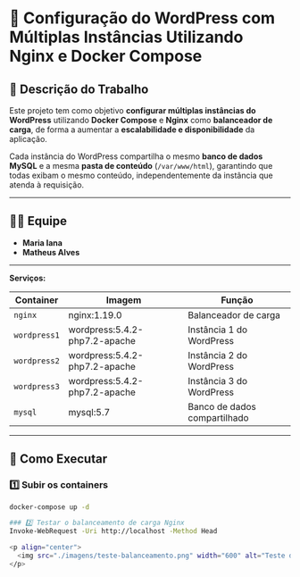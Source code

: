 # 🐳 Configuração do WordPress com Múltiplas Instâncias Utilizando Nginx e Docker Compose

## 📘 Descrição do Trabalho

Este projeto tem como objetivo **configurar múltiplas instâncias do WordPress** utilizando **Docker Compose** e **Nginx** como **balanceador de carga**, de forma a aumentar a **escalabilidade e disponibilidade** da aplicação.

Cada instância do WordPress compartilha o mesmo **banco de dados MySQL** e a mesma **pasta de conteúdo** (`/var/www/html`), garantindo que todas exibam o mesmo conteúdo, independentemente da instância que atenda à requisição.

---

## 👩‍💻 Equipe

- **Maria Iana**  
- **Matheus Alves**

---

**Serviços:**

| Container    | Imagem                         | Função                          |
|---------------|--------------------------------|----------------------------------|
| `nginx`       | nginx:1.19.0                   | Balanceador de carga             |
| `wordpress1`  | wordpress:5.4.2-php7.2-apache  | Instância 1 do WordPress         |
| `wordpress2`  | wordpress:5.4.2-php7.2-apache  | Instância 2 do WordPress         |
| `wordpress3`  | wordpress:5.4.2-php7.2-apache  | Instância 3 do WordPress         |
| `mysql`       | mysql:5.7                      | Banco de dados compartilhado     |

---

## 🚀 Como Executar

### 1️⃣ Subir os containers

```bash
docker-compose up -d

### 2️⃣ Testar o balanceamento de carga Nginx
Invoke-WebRequest -Uri http://localhost -Method Head

<p align="center">
  <img src="./imagens/teste-balanceamento.png" width="600" alt="Teste de Balanceamento com Nginx e WordPress">
</p>
